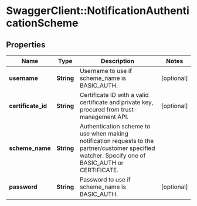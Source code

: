 # SwaggerClient::NotificationAuthenticationScheme

## Properties
Name | Type | Description | Notes
------------ | ------------- | ------------- | -------------
**username** | **String** | Username to use if scheme_name is BASIC_AUTH. | [optional] 
**certificate_id** | **String** | Certificate ID with a valid certificate and private key, procured from trust-management API. | [optional] 
**scheme_name** | **String** | Authentication scheme to use when making notification requests to the partner/customer specified watcher. Specify one of BASIC_AUTH or CERTIFICATE. | 
**password** | **String** | Password to use if scheme_name is BASIC_AUTH. | [optional] 


